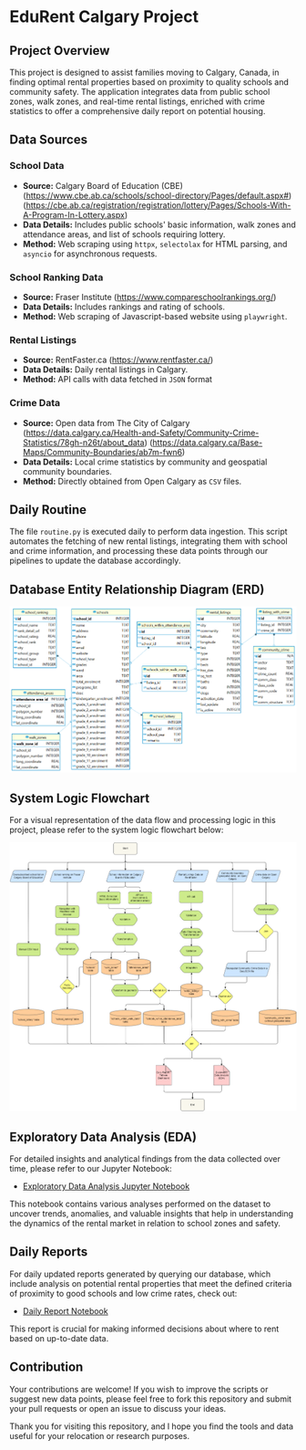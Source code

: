 # EduRent Calgary Project

## Project Overview

This project is designed to assist families moving to Calgary, Canada, in finding optimal rental properties based on proximity to quality schools and community safety. The application integrates data from public school zones, walk zones, and real-time rental listings, enriched with crime statistics to offer a comprehensive daily report on potential housing.

## Data Sources

### School Data

- **Source:** Calgary Board of Education (CBE)
  (https://www.cbe.ab.ca/schools/school-directory/Pages/default.aspx#)
  (https://cbe.ab.ca/registration/registration/lottery/Pages/Schools-With-A-Program-In-Lottery.aspx)
- **Data Details:** Includes public schools' basic information, walk zones and attendance areas, and list of schools requiring lottery.
- **Method:** Web scraping using `httpx`, `selectolax` for HTML parsing, and `asyncio` for asynchronous requests.

### School Ranking Data

- **Source:** Fraser Institute (https://www.compareschoolrankings.org/)
- **Data Details:** Includes rankings and rating of schools.
- **Method:** Web scraping of Javascript-based website using `playwright`.

### Rental Listings

- **Source:** RentFaster.ca (https://www.rentfaster.ca/)
- **Data Details:** Daily rental listings in Calgary.
- **Method:** API calls with data fetched in `JSON` format

### Crime Data

- **Source:** Open data from The City of Calgary
  (https://data.calgary.ca/Health-and-Safety/Community-Crime-Statistics/78gh-n26t/about_data)
  (https://data.calgary.ca/Base-Maps/Community-Boundaries/ab7m-fwn6)
- **Data Details:** Local crime statistics by community and geospatial community boundaries.
- **Method:** Directly obtained from Open Calgary as `CSV` files.

## Daily Routine

The file `routine.py` is executed daily to perform data ingestion. This script automates the fetching of new rental listings, integrating them with school and crime information, and processing these data points through our pipelines to update the database accordingly.

## Database Entity Relationship Diagram (ERD)

![ERD](diagrams/database_erd.png)

## System Logic Flowchart

For a visual representation of the data flow and processing logic in this project, please refer to the system logic flowchart below:

![System Logic Flowchart](diagrams/CBE%20project-Full%20data%20pipeline.drawio.png)

## Exploratory Data Analysis (EDA)

For detailed insights and analytical findings from the data collected over time, please refer to our Jupyter Notebook:

- [Exploratory Data Analysis Jupyter Notebook](exploratory%20data%20analysis_21.4.2024.ipynb)

This notebook contains various analyses performed on the dataset to uncover trends, anomalies, and valuable insights that help in understanding the dynamics of the rental market in relation to school zones and safety.

## Daily Reports

For daily updated reports generated by querying our database, which include analysis on potential rental properties that meet the defined criteria of proximity to good schools and low crime rates, check out:

- [Daily Report Notebook](results/report.ipynb)

This report is crucial for making informed decisions about where to rent based on up-to-date data.

## Contribution

Your contributions are welcome! If you wish to improve the scripts or suggest new data points, please feel free to fork this repository and submit your pull requests or open an issue to discuss your ideas.

Thank you for visiting this repository, and I hope you find the tools and data useful for your relocation or research purposes.
